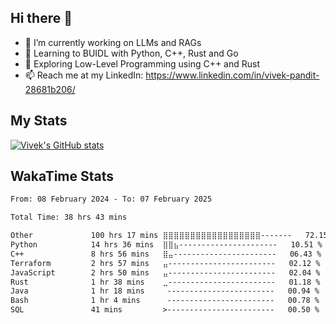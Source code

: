 ## Hi there 👋

- 🔭 I’m currently working on LLMs and RAGs
- 🌱 Learning to BUIDL with Python, C++, Rust and Go 
- 🤔 Exploring Low-Level Programming using C++ and Rust 
- 📫 Reach me at my LinkedIn: https://www.linkedin.com/in/vivek-pandit-28681b206/

## My Stats
[![Vivek's GitHub stats](https://github-readme-stats.vercel.app/api?username=ipanditi&show_icons=true&theme=dark)](https://ipanditi.github.io/)

## WakaTime Stats
<!--START_SECTION:waka-->

```txt
From: 08 February 2024 - To: 07 February 2025

Total Time: 38 hrs 43 mins

Other             100 hrs 17 mins ⣿⣿⣿⣿⣿⣿⣿⣿⣿⣿⣿⣿⣿⣿⣿⣿⣿⣿-------   72.15 %
Python            14 hrs 36 mins  ⣿⣿⣦----------------------   10.51 %
C++               8 hrs 56 mins   ⣿⣤-----------------------   06.43 %
Terraform         2 hrs 57 mins   ⣤------------------------   02.12 %
JavaScript        2 hrs 50 mins   ⣤------------------------   02.04 %
Rust              1 hr 38 mins    ⣀------------------------   01.18 %
Java              1 hr 18 mins     ------------------------   00.94 %
Bash              1 hr 4 mins      ------------------------   00.78 %
SQL               41 mins         >------------------------   00.50 %
```

<!--END_SECTION:waka-->



